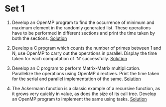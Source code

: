 # Set 1

1. Develop an OpenMP program to find the occurrence of minimum and maximum element in the randomly generated list. These operations have to be performed in different sections and print the time taken by both the sections. [Solution](./1.c)

2. Develop a C program which counts the number of primes between 1 and N, use OpenMP to carry out the operations in parallel. Display the time taken for each computation of ‘N’ successfully. [Solution](./2.c)

3. Develop an C program to perform Matrix-Matrix multiplication. Parallelize the operations using OpenMP directives. Print the time taken for the serial and parallel implementation of the same. [Solution](./3.c)

4. The Ackermann function is a classic example of a recursive function, as it grows very quickly in value, as does the size of its call tree. Develop an OpenMP program to implement the same using tasks. [Solution](./4.c)
